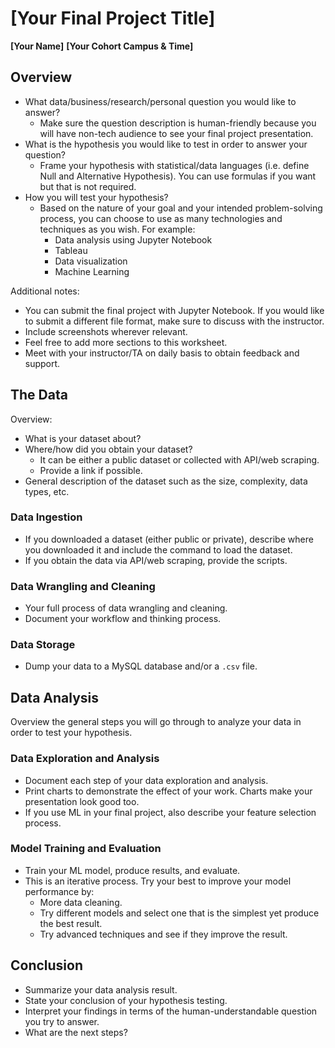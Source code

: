 # [Your Final Project Title]

**[Your Name]**
**[Your Cohort Campus & Time]**

## Overview

* What data/business/research/personal question you would like to answer?
	* Make sure the question description is human-friendly because you will have non-tech audience to see your final project presentation.
* What is the hypothesis you would like to test in order to answer your question?
	* Frame your hypothesis with statistical/data languages (i.e. define Null and Alternative Hypothesis). You can use formulas if you want but that is not required.
* How you will test your hypothesis? 
	* Based on the nature of your goal and your intended problem-solving process, you can choose to use as many technologies and techniques as you wish. For example:
		* Data analysis using Jupyter Notebook
		* Tableau
		* Data visualization
		* Machine Learning

Additional notes:

* You can submit the final project with Jupyter Notebook. If you would like to submit a different file format, make sure to discuss with the instructor.
* Include screenshots wherever relevant.
* Feel free to add more sections to this worksheet.
* Meet with your instructor/TA on daily basis to obtain feedback and support.

## The Data

Overview:

* What is your dataset about?
* Where/how did you obtain your dataset?
	* It can be either a public dataset or collected with API/web scraping.
	* Provide a link if possible.
* General description of the dataset such as the size, complexity, data types, etc.

### Data Ingestion

* If you downloaded a dataset (either public or private), describe where you downloaded it and include the command to load the dataset.
* If you obtain the data via API/web scraping, provide the scripts.

### Data Wrangling and Cleaning

* Your full process of data wrangling and cleaning.
* Document your workflow and thinking process.

### Data Storage

* Dump your data to a MySQL database and/or a `.csv` file.

## Data Analysis

Overview the general steps you will go through to analyze your data in order to test your hypothesis.

### Data Exploration and Analysis

* Document each step of your data exploration and analysis.
* Print charts to demonstrate the effect of your work. Charts make your presentation look good too.
* If you use ML in your final project, also describe your feature selection process.

### Model Training and Evaluation

* Train your ML model, produce results, and evaluate.
* This is an iterative process. Try your best to improve your model performance by:
	* More data cleaning.
	* Try different models and select one that is the simplest yet produce the best result.
	* Try advanced techniques and see if they improve the result.

## Conclusion

* Summarize your data analysis result.
* State your conclusion of your hypothesis testing.
* Interpret your findings in terms of the human-understandable question you try to answer.
* What are the next steps?